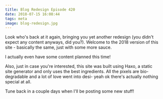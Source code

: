 ```yaml
---
title: Blog Redesign Episode 420
date: 2018-07-15 16:08:44
tags: meta
image: blog-redesign.jpg
---
```

Look who's back at it again, bringing you yet another redesign (you didn't expect any content anyways, did you?). Welcome to the 2018 version of this site - basically the same, just with some more sauce.

I actually even have some content planned this time!

Also, just in case you're interested, this site was built using Haxo, a static site generator and only uses the best ingredients. All the pixels are bio-degradable and a lot of love went into desi- yeah ok there's actually nothing special at all.

Tune back in a couple days when I'll be posting some new stuff!